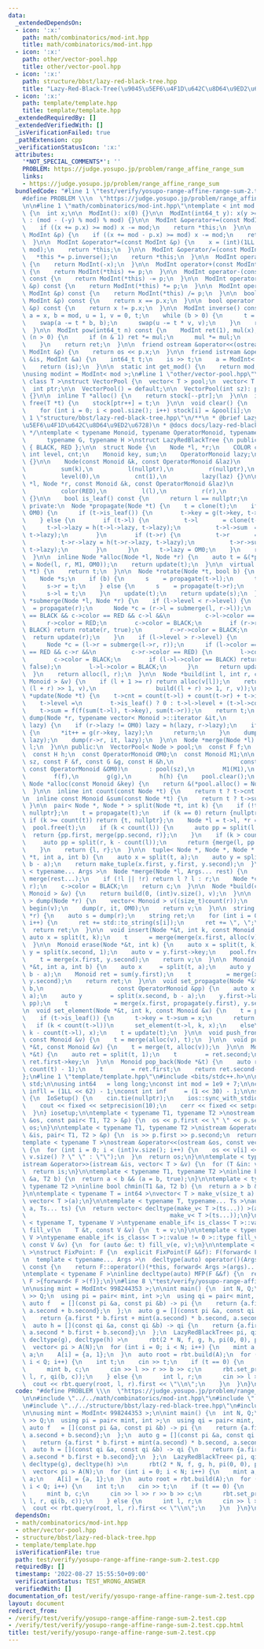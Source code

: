 ```yaml
---
data:
  _extendedDependsOn:
  - icon: ':x:'
    path: math/combinatorics/mod-int.hpp
    title: math/combinatorics/mod-int.hpp
  - icon: ':x:'
    path: other/vector-pool.hpp
    title: other/vector-pool.hpp
  - icon: ':x:'
    path: structure/bbst/lazy-red-black-tree.hpp
    title: "Lazy-Red-Black-Tree(\u9045\u5EF6\u4F1D\u642C\u8D64\u9ED2\u6728)"
  - icon: ':x:'
    path: template/template.hpp
    title: template/template.hpp
  _extendedRequiredBy: []
  _extendedVerifiedWith: []
  _isVerificationFailed: true
  _pathExtension: cpp
  _verificationStatusIcon: ':x:'
  attributes:
    '*NOT_SPECIAL_COMMENTS*': ''
    PROBLEM: https://judge.yosupo.jp/problem/range_affine_range_sum
    links:
    - https://judge.yosupo.jp/problem/range_affine_range_sum
  bundledCode: "#line 1 \"test/verify/yosupo-range-affine-range-sum-2.test.cpp\"\n\
    #define PROBLEM \\\n  \"https://judge.yosupo.jp/problem/range_affine_range_sum\"\
    \n\n#line 1 \"math/combinatorics/mod-int.hpp\"\ntemplate < int mod >\nstruct ModInt\
    \ {\n  int x;\n\n  ModInt(): x(0) {}\n\n  ModInt(int64_t y): x(y >= 0 ? y % mod\
    \ : (mod - (-y) % mod) % mod) {}\n\n  ModInt &operator+=(const ModInt &p) {\n\
    \    if ((x += p.x) >= mod) x -= mod;\n    return *this;\n  }\n\n  ModInt &operator-=(const\
    \ ModInt &p) {\n    if ((x += mod - p.x) >= mod) x -= mod;\n    return *this;\n\
    \  }\n\n  ModInt &operator*=(const ModInt &p) {\n    x = (int)(1LL * x * p.x %\
    \ mod);\n    return *this;\n  }\n\n  ModInt &operator/=(const ModInt &p) {\n \
    \   *this *= p.inverse();\n    return *this;\n  }\n\n  ModInt operator-() const\
    \ {\n    return ModInt(-x);\n  }\n\n  ModInt operator+(const ModInt &p) const\
    \ {\n    return ModInt(*this) += p;\n  }\n\n  ModInt operator-(const ModInt &p)\
    \ const {\n    return ModInt(*this) -= p;\n  }\n\n  ModInt operator*(const ModInt\
    \ &p) const {\n    return ModInt(*this) *= p;\n  }\n\n  ModInt operator/(const\
    \ ModInt &p) const {\n    return ModInt(*this) /= p;\n  }\n\n  bool operator==(const\
    \ ModInt &p) const {\n    return x == p.x;\n  }\n\n  bool operator!=(const ModInt\
    \ &p) const {\n    return x != p.x;\n  }\n\n  ModInt inverse() const {\n    int\
    \ a = x, b = mod, u = 1, v = 0, t;\n    while (b > 0) {\n      t = a / b;\n  \
    \    swap(a -= t * b, b);\n      swap(u -= t * v, v);\n    }\n    return ModInt(u);\n\
    \  }\n\n  ModInt pow(int64_t n) const {\n    ModInt ret(1), mul(x);\n    while\
    \ (n > 0) {\n      if (n & 1) ret *= mul;\n      mul *= mul;\n      n >>= 1;\n\
    \    }\n    return ret;\n  }\n\n  friend ostream &operator<<(ostream &os, const\
    \ ModInt &p) {\n    return os << p.x;\n  }\n\n  friend istream &operator>>(istream\
    \ &is, ModInt &a) {\n    int64_t t;\n    is >> t;\n    a = ModInt< mod >(t);\n\
    \    return (is);\n  }\n\n  static int get_mod() {\n    return mod;\n  }\n};\n\
    \nusing modint = ModInt< mod >;\n#line 1 \"other/vector-pool.hpp\"\ntemplate <\
    \ class T >\nstruct VectorPool {\n  vector< T > pool;\n  vector< T * > stock;\n\
    \  int ptr;\n\n  VectorPool() = default;\n\n  VectorPool(int sz): pool(sz), stock(sz)\
    \ {}\n\n  inline T *alloc() {\n    return stock[--ptr];\n  }\n\n  inline void\
    \ free(T *t) {\n    stock[ptr++] = t;\n  }\n\n  void clear() {\n    ptr = (int)pool.size();\n\
    \    for (int i = 0; i < pool.size(); i++) stock[i] = &pool[i];\n  }\n};\n#line\
    \ 1 \"structure/bbst/lazy-red-black-tree.hpp\"\n/**\n * @brief Lazy-Red-Black-Tree(\u9045\
    \u5EF6\u4F1D\u642C\u8D64\u9ED2\u6728)\n * @docs docs/lazy-red-black-tree.md\n\
    \ */\ntemplate < typename Monoid, typename OperatorMonoid, typename F,\n     \
    \      typename G, typename H >\nstruct LazyRedBlackTree {\n public:\n  enum COLOR\
    \ { BLACK, RED };\n\n  struct Node {\n    Node *l, *r;\n    COLOR color;\n   \
    \ int level, cnt;\n    Monoid key, sum;\n    OperatorMonoid lazy;\n\n    Node()\
    \ {}\n\n    Node(const Monoid &k, const OperatorMonoid &laz)\n        : key(k),\n\
    \          sum(k),\n          l(nullptr),\n          r(nullptr),\n          color(BLACK),\n\
    \          level(0),\n          cnt(1),\n          lazy(laz) {}\n\n    Node(Node\
    \ *l, Node *r, const Monoid &k, const OperatorMonoid &laz)\n        : key(k),\n\
    \          color(RED),\n          l(l),\n          r(r),\n          lazy(laz)\
    \ {}\n\n    bool is_leaf() const {\n      return l == nullptr;\n    }\n  };\n\n\
    \ private:\n  Node *propagate(Node *t) {\n    t = clone(t);\n    if (t->lazy !=\
    \ OM0) {\n      if (t->is_leaf()) {\n        t->key = g(t->key, t->lazy);\n  \
    \    } else {\n        if (t->l) {\n          t->l       = clone(t->l);\n    \
    \      t->l->lazy = h(t->l->lazy, t->lazy);\n          t->l->sum  = g(t->l->sum,\
    \ t->lazy);\n        }\n        if (t->r) {\n          t->r       = clone(t->r);\n\
    \          t->r->lazy = h(t->r->lazy, t->lazy);\n          t->r->sum  = g(t->r->sum,\
    \ t->lazy);\n        }\n      }\n      t->lazy = OM0;\n    }\n    return update(t);\n\
    \  }\n\n  inline Node *alloc(Node *l, Node *r) {\n    auto t = &(*pool.alloc()\
    \ = Node(l, r, M1, OM0));\n    return update(t);\n  }\n\n  virtual Node *clone(Node\
    \ *t) {\n    return t;\n  }\n\n  Node *rotate(Node *t, bool b) {\n    t = propagate(t);\n\
    \    Node *s;\n    if (b) {\n      s    = propagate(t->l);\n      t->l = s->r;\n\
    \      s->r = t;\n    } else {\n      s    = propagate(t->r);\n      t->r = s->l;\n\
    \      s->l = t;\n    }\n    update(t);\n    return update(s);\n  }\n\n  Node\
    \ *submerge(Node *l, Node *r) {\n    if (l->level < r->level) {\n      r     \
    \  = propagate(r);\n      Node *c = (r->l = submerge(l, r->l));\n      if (r->color\
    \ == BLACK && c->color == RED && c->l &&\n          c->l->color == RED) {\n  \
    \      r->color = RED;\n        c->color = BLACK;\n        if (r->r->color ==\
    \ BLACK) return rotate(r, true);\n        r->r->color = BLACK;\n      }\n    \
    \  return update(r);\n    }\n    if (l->level > r->level) {\n      l       = propagate(l);\n\
    \      Node *c = (l->r = submerge(l->r, r));\n      if (l->color == BLACK && c->color\
    \ == RED && c->r &&\n          c->r->color == RED) {\n        l->color = RED;\n\
    \        c->color = BLACK;\n        if (l->l->color == BLACK) return rotate(l,\
    \ false);\n        l->l->color = BLACK;\n      }\n      return update(l);\n  \
    \  }\n    return alloc(l, r);\n  }\n\n  Node *build(int l, int r, const vector<\
    \ Monoid > &v) {\n    if (l + 1 >= r) return alloc(v[l]);\n    return merge(build(l,\
    \ (l + r) >> 1, v),\n                 build((l + r) >> 1, r, v));\n  }\n\n  Node\
    \ *update(Node *t) {\n    t->cnt = count(t->l) + count(t->r) + t->is_leaf();\n\
    \    t->level =\n        t->is_leaf() ? 0 : t->l->level + (t->l->color == BLACK);\n\
    \    t->sum = f(f(sum(t->l), t->key), sum(t->r));\n    return t;\n  }\n\n  void\
    \ dump(Node *r, typename vector< Monoid >::iterator &it,\n            OperatorMonoid\
    \ lazy) {\n    if (r->lazy != OM0) lazy = h(lazy, r->lazy);\n    if (r->is_leaf())\
    \ {\n      *it++ = g(r->key, lazy);\n      return;\n    }\n    dump(r->l, it,\
    \ lazy);\n    dump(r->r, it, lazy);\n  }\n\n  Node *merge(Node *l) {\n    return\
    \ l;\n  }\n\n public:\n  VectorPool< Node > pool;\n  const F f;\n  const G g;\n\
    \  const H h;\n  const OperatorMonoid OM0;\n  const Monoid M1;\n\n  LazyRedBlackTree(int\
    \ sz, const F &f, const G &g, const H &h,\n                   const Monoid &M1,\
    \ const OperatorMonoid &OM0)\n      : pool(sz),\n        M1(M1),\n        OM0(OM0),\n\
    \        f(f),\n        g(g),\n        h(h) {\n    pool.clear();\n  }\n\n  inline\
    \ Node *alloc(const Monoid &key) {\n    return &(*pool.alloc() = Node(key, OM0));\n\
    \  }\n\n  inline int count(const Node *t) {\n    return t ? t->cnt : 0;\n  }\n\
    \n  inline const Monoid &sum(const Node *t) {\n    return t ? t->sum : M1;\n \
    \ }\n\n  pair< Node *, Node * > split(Node *t, int k) {\n    if (!t) return {nullptr,\
    \ nullptr};\n    t = propagate(t);\n    if (k == 0) return {nullptr, t};\n   \
    \ if (k >= count(t)) return {t, nullptr};\n    Node *l = t->l, *r = t->r;\n  \
    \  pool.free(t);\n    if (k < count(l)) {\n      auto pp = split(l, k);\n    \
    \  return {pp.first, merge(pp.second, r)};\n    }\n    if (k > count(l)) {\n \
    \     auto pp = split(r, k - count(l));\n      return {merge(l, pp.first), pp.second};\n\
    \    }\n    return {l, r};\n  }\n\n  tuple< Node *, Node *, Node * > split3(Node\
    \ *t, int a, int b) {\n    auto x = split(t, a);\n    auto y = split(x.second,\
    \ b - a);\n    return make_tuple(x.first, y.first, y.second);\n  }\n\n  template\
    \ < typename... Args >\n  Node *merge(Node *l, Args... rest) {\n    Node *r =\
    \ merge(rest...);\n    if (!l || !r) return l ? l : r;\n    Node *c  = submerge(l,\
    \ r);\n    c->color = BLACK;\n    return c;\n  }\n\n  Node *build(const vector<\
    \ Monoid > &v) {\n    return build(0, (int)v.size(), v);\n  }\n\n  vector< Monoid\
    \ > dump(Node *r) {\n    vector< Monoid > v((size_t)count(r));\n    auto it =\
    \ begin(v);\n    dump(r, it, OM0);\n    return v;\n  }\n\n  string to_string(Node\
    \ *r) {\n    auto s = dump(r);\n    string ret;\n    for (int i = 0; i < s.size();\
    \ i++) {\n      ret += std::to_string(s[i]);\n      ret += \", \";\n    }\n  \
    \  return ret;\n  }\n\n  void insert(Node *&t, int k, const Monoid &v) {\n   \
    \ auto x = split(t, k);\n    t      = merge(merge(x.first, alloc(v)), x.second);\n\
    \  }\n\n  Monoid erase(Node *&t, int k) {\n    auto x = split(t, k);\n    auto\
    \ y = split(x.second, 1);\n    auto v = y.first->key;\n    pool.free(y.first);\n\
    \    t = merge(x.first, y.second);\n    return v;\n  }\n\n  Monoid query(Node\
    \ *&t, int a, int b) {\n    auto x     = split(t, a);\n    auto y     = split(x.second,\
    \ b - a);\n    Monoid ret = sum(y.first);\n    t          = merge(x.first, y.first,\
    \ y.second);\n    return ret;\n  }\n\n  void set_propagate(Node *&t, int a, int\
    \ b,\n                     const OperatorMonoid &pp) {\n    auto x        = split(t,\
    \ a);\n    auto y        = split(x.second, b - a);\n    y.first->lazy = h(y.first->lazy,\
    \ pp);\n    t             = merge(x.first, propagate(y.first), y.second);\n  }\n\
    \n  void set_element(Node *&t, int k, const Monoid &x) {\n    t = propagate(t);\n\
    \    if (t->is_leaf()) {\n      t->key = t->sum = x;\n      return;\n    }\n \
    \   if (k < count(t->l))\n      set_element(t->l, k, x);\n    else\n      set_element(t->r,\
    \ k - count(t->l), x);\n    t = update(t);\n  }\n\n  void push_front(Node *&t,\
    \ const Monoid &v) {\n    t = merge(alloc(v), t);\n  }\n\n  void push_back(Node\
    \ *&t, const Monoid &v) {\n    t = merge(t, alloc(v));\n  }\n\n  Monoid pop_front(Node\
    \ *&t) {\n    auto ret = split(t, 1);\n    t        = ret.second;\n    return\
    \ ret.first->key;\n  }\n\n  Monoid pop_back(Node *&t) {\n    auto ret = split(t,\
    \ count(t) - 1);\n    t        = ret.first;\n    return ret.second->key;\n  }\n\
    };\n#line 1 \"template/template.hpp\"\n#include <bits/stdc++.h>\n\nusing namespace\
    \ std;\n\nusing int64   = long long;\nconst int mod = 1e9 + 7;\n\nconst int64\
    \ infll = (1LL << 62) - 1;\nconst int inf     = (1 << 30) - 1;\n\nstruct IoSetup\
    \ {\n  IoSetup() {\n    cin.tie(nullptr);\n    ios::sync_with_stdio(false);\n\
    \    cout << fixed << setprecision(10);\n    cerr << fixed << setprecision(10);\n\
    \  }\n} iosetup;\n\ntemplate < typename T1, typename T2 >\nostream &operator<<(ostream\
    \ &os, const pair< T1, T2 > &p) {\n  os << p.first << \" \" << p.second;\n  return\
    \ os;\n}\n\ntemplate < typename T1, typename T2 >\nistream &operator>>(istream\
    \ &is, pair< T1, T2 > &p) {\n  is >> p.first >> p.second;\n  return is;\n}\n\n\
    template < typename T >\nostream &operator<<(ostream &os, const vector< T > &v)\
    \ {\n  for (int i = 0; i < (int)v.size(); i++) {\n    os << v[i] << (i + 1 !=\
    \ v.size() ? \" \" : \"\");\n  }\n  return os;\n}\n\ntemplate < typename T >\n\
    istream &operator>>(istream &is, vector< T > &v) {\n  for (T &in: v) is >> in;\n\
    \  return is;\n}\n\ntemplate < typename T1, typename T2 >\ninline bool chmax(T1\
    \ &a, T2 b) {\n  return a < b && (a = b, true);\n}\n\ntemplate < typename T1,\
    \ typename T2 >\ninline bool chmin(T1 &a, T2 b) {\n  return a > b && (a = b, true);\n\
    }\n\ntemplate < typename T = int64 >\nvector< T > make_v(size_t a) {\n  return\
    \ vector< T >(a);\n}\n\ntemplate < typename T, typename... Ts >\nauto make_v(size_t\
    \ a, Ts... ts) {\n  return vector< decltype(make_v< T >(ts...)) >(a,\n       \
    \                                         make_v< T >(ts...));\n}\n\ntemplate\
    \ < typename T, typename V >\ntypename enable_if< is_class< T >::value == 0 >::type\
    \ fill_v(\n    T &t, const V &v) {\n  t = v;\n}\n\ntemplate < typename T, typename\
    \ V >\ntypename enable_if< is_class< T >::value != 0 >::type fill_v(\n    T &t,\
    \ const V &v) {\n  for (auto &e: t) fill_v(e, v);\n}\n\ntemplate < typename F\
    \ >\nstruct FixPoint: F {\n  explicit FixPoint(F &&f): F(forward< F >(f)) {}\n\
    \n  template < typename... Args >\n  decltype(auto) operator()(Args &&...args)\
    \ const {\n    return F::operator()(*this, forward< Args >(args)...);\n  }\n};\n\
    \ntemplate < typename F >\ninline decltype(auto) MFP(F &&f) {\n  return FixPoint<\
    \ F >{forward< F >(f)};\n}\n#line 8 \"test/verify/yosupo-range-affine-range-sum-2.test.cpp\"\
    \n\nusing mint = ModInt< 998244353 >;\n\nint main() {\n  int N, Q;\n  cin >> N\
    \ >> Q;\n  using pi = pair< mint, int >;\n  using qi = pair< mint, mint >;\n \
    \ auto f   = [](const pi &a, const pi &b) -> pi {\n    return {a.first + b.first,\
    \ a.second + b.second};\n  };\n  auto g = [](const pi &a, const qi &b) -> pi {\n\
    \    return {a.first * b.first + mint(a.second) * b.second, a.second};\n  };\n\
    \  auto h = [](const qi &a, const qi &b) -> qi {\n    return {a.first * b.first,\
    \ a.second * b.first + b.second};\n  };\n  LazyRedBlackTree< pi, qi, decltype(f),\
    \ decltype(g), decltype(h) >\n      rbt(2 * N, f, g, h, pi(0, 0), pi(1, 0));\n\
    \  vector< pi > A(N);\n  for (int i = 0; i < N; i++) {\n    mint a;\n    cin >>\
    \ a;\n    A[i] = {a, 1};\n  }\n  auto root = rbt.build(A);\n  for (int i = 0;\
    \ i < Q; i++) {\n    int t;\n    cin >> t;\n    if (t == 0) {\n      int l, r;\n\
    \      mint b, c;\n      cin >> l >> r >> b >> c;\n      rbt.set_propagate(root,\
    \ l, r, qi(b, c));\n    } else {\n      int l, r;\n      cin >> l >> r;\n    \
    \  cout << rbt.query(root, l, r).first << \"\\n\";\n    }\n  }\n}\n"
  code: "#define PROBLEM \\\n  \"https://judge.yosupo.jp/problem/range_affine_range_sum\"\
    \n\n#include \"../../math/combinatorics/mod-int.hpp\"\n#include \"../../other/vector-pool.hpp\"\
    \n#include \"../../structure/bbst/lazy-red-black-tree.hpp\"\n#include \"../../template/template.hpp\"\
    \n\nusing mint = ModInt< 998244353 >;\n\nint main() {\n  int N, Q;\n  cin >> N\
    \ >> Q;\n  using pi = pair< mint, int >;\n  using qi = pair< mint, mint >;\n \
    \ auto f   = [](const pi &a, const pi &b) -> pi {\n    return {a.first + b.first,\
    \ a.second + b.second};\n  };\n  auto g = [](const pi &a, const qi &b) -> pi {\n\
    \    return {a.first * b.first + mint(a.second) * b.second, a.second};\n  };\n\
    \  auto h = [](const qi &a, const qi &b) -> qi {\n    return {a.first * b.first,\
    \ a.second * b.first + b.second};\n  };\n  LazyRedBlackTree< pi, qi, decltype(f),\
    \ decltype(g), decltype(h) >\n      rbt(2 * N, f, g, h, pi(0, 0), pi(1, 0));\n\
    \  vector< pi > A(N);\n  for (int i = 0; i < N; i++) {\n    mint a;\n    cin >>\
    \ a;\n    A[i] = {a, 1};\n  }\n  auto root = rbt.build(A);\n  for (int i = 0;\
    \ i < Q; i++) {\n    int t;\n    cin >> t;\n    if (t == 0) {\n      int l, r;\n\
    \      mint b, c;\n      cin >> l >> r >> b >> c;\n      rbt.set_propagate(root,\
    \ l, r, qi(b, c));\n    } else {\n      int l, r;\n      cin >> l >> r;\n    \
    \  cout << rbt.query(root, l, r).first << \"\\n\";\n    }\n  }\n}\n"
  dependsOn:
  - math/combinatorics/mod-int.hpp
  - other/vector-pool.hpp
  - structure/bbst/lazy-red-black-tree.hpp
  - template/template.hpp
  isVerificationFile: true
  path: test/verify/yosupo-range-affine-range-sum-2.test.cpp
  requiredBy: []
  timestamp: '2022-08-27 15:55:50+09:00'
  verificationStatus: TEST_WRONG_ANSWER
  verifiedWith: []
documentation_of: test/verify/yosupo-range-affine-range-sum-2.test.cpp
layout: document
redirect_from:
- /verify/test/verify/yosupo-range-affine-range-sum-2.test.cpp
- /verify/test/verify/yosupo-range-affine-range-sum-2.test.cpp.html
title: test/verify/yosupo-range-affine-range-sum-2.test.cpp
---
```

